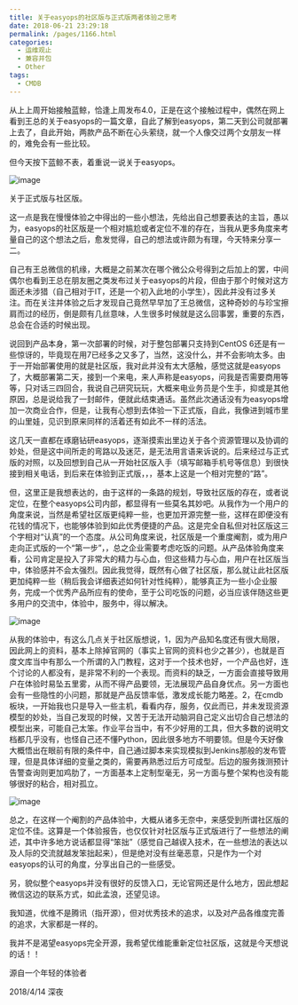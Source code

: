 ```yaml
---
title: 关于easyops的社区版与正式版两者体验之思考
date: 2018-06-21 23:29:18
permalink: /pages/1166.html
categories:
  - 运维观止
  - 兼容并包
  - Other
tags:
  - CMDB
---
```


从上上周开始接触蓝鲸，恰逢上周发布4.0，正是在这个接触过程中，偶然在网上看到王总的关于easyops的一篇文章，自此了解到easyops，第二天到公司就部署上去了，自此开始，两款产品不断在心头萦绕，就一个人像交过两个女朋友一样的，难免会有一些比较。

但今天按下蓝鲸不表，着重说一说关于easyops。

![image](https://tva1.sinaimg.cn/large/008k1Yt0ly1gs30whkxj1j30fa08i77p.jpg)

关于正式版与社区版。

这一点是我在慢慢体验之中得出的一些小想法，先给出自己想要表达的主旨，愚以为，easyops的社区版是一个相对尴尬或者定位不准的存在，当我从更多角度来考量自己的这个想法之后，愈发觉得，自己的想法或许颇为有理，今天特来分享一二。

自己有王总微信的机缘，大概是之前某次在哪个微公众号得到之后加上的罢，中间偶尔也看到王总在朋友圈之类发布过关于easyops的片段，但由于那个时候对这方面还未涉猎（自己相对于IT，还是一个初入此地的小学生），因此并没有过多关注。而在关注并体验之后才发现自己竟然早早加了王总微信，这种奇妙的与珍宝擦肩而过的经历，倒是颇有几丝意味，人生很多时候就是这么回事罢，重要的东西，总会在合适的时候出现。

说回到产品本身，第一次部署的时候，对于整包部署只支持到CentOS 6还是有一些惊讶的，毕竟现在用7已经多之又多了，当然，这没什么，并不会影响太多。由于一开始部署使用的就是社区版，我对此并没有太大感触，感觉这就是easyops了，大概部署第二天，接到一个来电，来人声称是easyops，问我是否需要商用等等，只对话三四回合，我说自己研究玩玩，大概来电业务员是个生手，抑或是其他原因，总是说给我了一封邮件，便就此结束通话。虽然此次通话没有为easyops增加一次商业合作，但是，让我有心想到去体验一下正式版，自此，我像进到城市里的山里娃，见识到原来同样的活着还有如此不一样的活法。

这几天一直都在琢磨钻研easyops，逐渐摸索出里边关于各个资源管理以及协调的妙处，但是这中间所走的弯路以及迷茫，是无法用言语来诉说的。后来经过与正式版的对照，以及回想到自己从一开始社区版入手（填写邮箱手机号等信息）到很快接到相关电话，到后来在体验到正式版，，，基本上这是一个相对完整的“路”。

但，这里正是我想表达的，由于这样的一条路的规划，导致社区版的存在，或者说定位，在整个easyops公司内部，都显得有一些莫名其妙吧。从我作为一个用户的角度来说，当然是希望社区版更纯粹一些，也更加开源完整一些，这样在即便没有花钱的情况下，也能够体验到如此优秀便捷的产品。这是完全自私但对社区版这三个字相对“认真”的一个态度。从公司角度来说，社区版是一个重度阉割，或为用户走向正式版的一个“第一步”，，总之企业需要考虑吃饭的问题。从产品体验角度来看，公司肯定是投入了非常大的精力与心血，但这些精力与心血，用户在社区版当中，体验感并不会太强烈。因此我觉得，既然有心做了社区版，那么就让此社区版更加纯粹一些（稍后我会详细表述如何针对性纯粹），能够真正为一些小企业服务，完成一个优秀产品所应有的使命，至于公司吃饭的问题，必当应该伴随这些更多用户的交流中，体验中，服务中，得以解决。

![image](https://tva4.sinaimg.cn/large/008k1Yt0ly1gs30wnihb6j31g80pvq5a.jpg)

从我的体验中，有这么几点关于社区版想说，1，因为产品知名度还有很大局限，因此网上的资料，基本上除掉官网的（事实上官网的资料也少之甚少），也就是百度文库当中有那么一个所谓的入门教程，这对于一个技术也好，一个产品也好，连个讨论的人都没有，是非常不利的一个表现。而资料的缺乏，一方面会直接导致用户在体验时易坠五里雾，从而不得产品要领，无法展现产品自身优点。另一方面也会有一些隐性的小问题，那就是产品反馈率低，激发成长能力略差。2，在cmdb板块，一开始我也只是导入一些主机，看看内存，服务，仅此而已，并未发现资源模型的妙处，当自己发现的时候，又苦于无法开动脑洞自己定义出切合自己想法的模型出来，可能自己太笨。作业平台当中，有不少好用的工具，但大多数的说明文档都几乎没有，也怪自己还不懂Python，因此很多地方不明要领。但是今天好像大概悟出在眼前有限的条件中，自己通过脚本来实现模拟到Jenkins那般的发布管理，但是具体详细的变量之类的，需要再熟悉过后方可成型。后边的服务拨测预计告警查询则更加鸡肋了，一方面基本上定制型毫无，另一方面与整个架构也没有能够很好的粘合，相对孤立。

![image](https://tva1.sinaimg.cn/large/008k1Yt0ly1gs30wteotlj30q412cb2a.jpg)

总之，在这样一个阉割的产品体验中，大概从诸多无奈中，来感受到所谓社区版的定位不佳。这算是一个体验报告，也仅仅针对社区版与正式版进行了一些想法的阐述，其中许多地方说话都显得“笨拙”（感觉自己越锲入技术，在一些想法的表达以及人际的交流就越发笨拙起来），但是绝对没有丝毫恶意，只是作为一个对easyops的认可的角度，分享出自己的一些感受。

另，貌似整个easyops并没有很好的反馈入口，无论官网还是什么地方，因此想起微信这边的联系方式，如此孟浪，还望见谅。

我知道，优维不是腾讯（指开源），但对优秀技术的追求，以及对产品各维度完善的追求，大家都是一样的。

我并不是渴望easyops完全开源，我希望优维能重新定位社区版，这就是今天想说的话！！

源自一个年轻的体验者

2018/4/14 深夜

